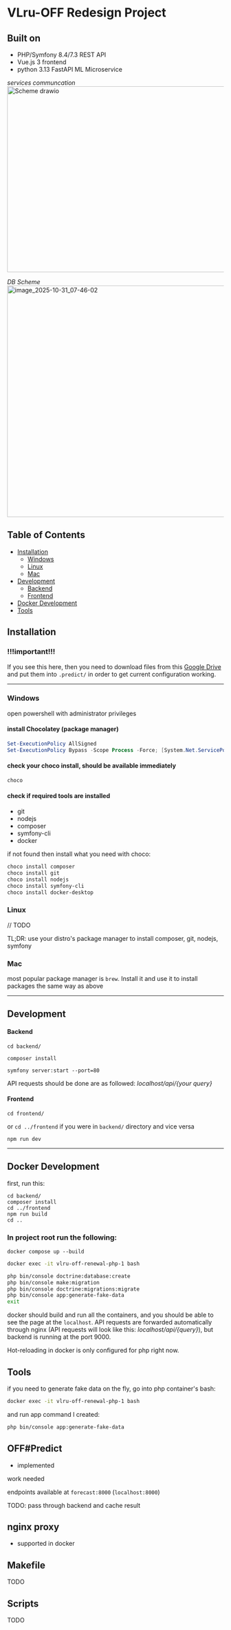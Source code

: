 # VLru-OFF Redesign Project

## Built on
- PHP/Symfony 8.4/7.3 REST API
- Vue.js 3 frontend
- python 3.13 FastAPI ML Microservice

*services communcation*
<img width="561" height="431" alt="Scheme drawio" src="https://github.com/user-attachments/assets/056ac001-13c2-4a5d-8f01-f1fc045c40b0" />

*DB Scheme*
<img width="561" height="537" alt="image_2025-10-31_07-46-02" src="https://github.com/user-attachments/assets/d8d400fe-d9bf-408c-9c35-f107f16a1438" />

## Table of Contents
- [Installation](#installation)
    - [Windows](#windows)
    - [Linux](#linux)
    - [Mac](#mac)
- [Development](#development)
    - [Backend](#backend)
    - [Frontend](#frontend)
- [Docker Development](#docker-development)
- [Tools](#tools)

## Installation

### **!!!important!!!**
If you see this here, then you need to download files from this [Google Drive](https://drive.google.com/drive/folders/1Dc3PtGoSADKMINf0exuZIXvfly5JbND7?usp=sharing) and put them into ```.predict/``` in order to get current configuration working.

---

### Windows

open powershell with administrator privileges

#### install Chocolatey (package manager)
```powershell
Set-ExecutionPolicy AllSigned
Set-ExecutionPolicy Bypass -Scope Process -Force; [System.Net.ServicePointManager]::SecurityProtocol = [System.Net.ServicePointManager]::SecurityProtocol -bor 3072; iex ((New-Object System.Net.WebClient).DownloadString('https://community.chocolatey.org/install.ps1'))
```

#### check your choco install, should be available immediately
```powershell
choco
```
#### check if required tools are installed
- git
- nodejs
- composer
- symfony-cli
- docker

if not found then install what you need with choco:
```powershell
choco install composer
choco install git
choco install nodejs
choco install symfony-cli
choco install docker-desktop
```

### Linux
// TODO

TL;DR: use your distro's package manager to install composer, git, nodejs, symfony

### Mac
most popular package manager is ```brew```. Install it and use it to install packages the same way as above

---

## Development

#### Backend
```
cd backend/
```
```
composer install
```
```
symfony server:start --port=80
```
API requests should be done are as followed: *localhost/api/{your query}*
#### Frontend
```
cd frontend/
```

or ```cd ../frontend``` if you were in ```backend/``` directory and vice versa
```
npm run dev
```

---

## Docker Development
first, run this:
```
cd backend/
composer install
cd ../frontend
npm run build
cd ..
```
### In project root run the following:
```
docker compose up --build
```
```bash
docker exec -it vlru-off-renewal-php-1 bash
```
```bash
php bin/console doctrine:database:create
php bin/console make:migration
php bin/console doctrine:migrations:migrate
php bin/console app:generate-fake-data
exit
```

docker should build and run all the containers, and you should be able to see the page at the ```localhost```.
API requests are forwarded automatically through nginx (API requests will look like this: *localhost/api/{query}*), but backend is running at the port 9000.

Hot-reloading in docker is only configured for php right now.

## Tools
if you need to generate fake data on the fly, go into php container's bash:
```bash
docker exec -it vlru-off-renewal-php-1 bash
```
and run app command I created:
```bash
php bin/console app:generate-fake-data
```

## OFF#Predict
- implemented

work needed

endpoints available at ```forecast:8000``` (```localhost:8000```)

TODO: pass through backend and cache result

## nginx proxy
- supported in docker

## Makefile
TODO

## Scripts
TODO

